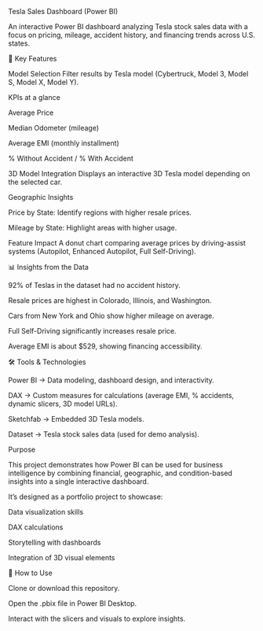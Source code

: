 Tesla Sales Dashboard (Power BI)

An interactive Power BI dashboard analyzing Tesla stock sales data with a focus on pricing, mileage, accident history, and financing trends across U.S. states.

🔎 Key Features

Model Selection
Filter results by Tesla model (Cybertruck, Model 3, Model S, Model X, Model Y).

KPIs at a glance

Average Price

Median Odometer (mileage)

Average EMI (monthly installment)

% Without Accident / % With Accident

3D Model Integration
Displays an interactive 3D Tesla model depending on the selected car.

Geographic Insights

Price by State: Identify regions with higher resale prices.

Mileage by State: Highlight areas with higher usage.

Feature Impact
A donut chart comparing average prices by driving-assist systems (Autopilot, Enhanced Autopilot, Full Self-Driving).

📊 Insights from the Data

92% of Teslas in the dataset had no accident history.

Resale prices are highest in Colorado, Illinois, and Washington.

Cars from New York and Ohio show higher mileage on average.

Full Self-Driving significantly increases resale price.

Average EMI is about $529, showing financing accessibility.

🛠 Tools & Technologies

Power BI → Data modeling, dashboard design, and interactivity.

DAX → Custom measures for calculations (average EMI, % accidents, dynamic slicers, 3D model URLs).

Sketchfab → Embedded 3D Tesla models.

Dataset → Tesla stock sales data (used for demo analysis).

Purpose

This project demonstrates how Power BI can be used for business intelligence by combining financial, geographic, and condition-based insights into a single interactive dashboard.

It’s designed as a portfolio project to showcase:

Data visualization skills

DAX calculations

Storytelling with dashboards

Integration of 3D visual elements

🚀 How to Use

Clone or download this repository.

Open the .pbix file in Power BI Desktop.

Interact with the slicers and visuals to explore insights.
